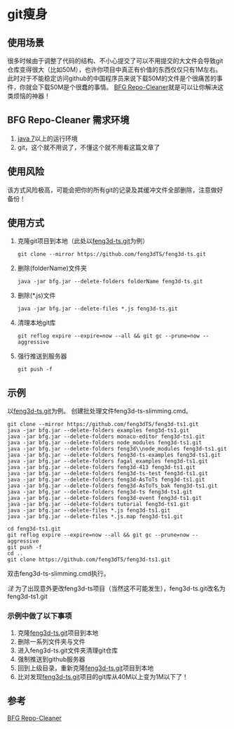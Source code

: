 # git瘦身

## 使用场景
很多时候由于调整了代码的结构、不小心提交了可以不用提交的大文件会导致git仓库变得很大（比如50M），也许你项目中真正有价值的东西仅仅只有1M左右。
此时对于不能稳定访问github的中国程序员来说下载50M的文件是个很痛苦的事件，你就会下载50M是个很蠢的事情。
[BFG Repo-Cleaner](https://rtyley.github.io/bfg-repo-cleaner/)就是可以让你解决这类烦恼的神器！

## BFG Repo-Cleaner 需求环境
1. [java 7](https://www.java.com/en/download/manual.jsp)以上的运行环境
2. git，这个就不用说了，不懂这个就不用看这篇文章了

## 使用风险
该方式风险极高，可能会把你的所有git的记录及其缓冲文件全部删除，注意做好备份！

## 使用方式
1. 克隆git项目到本地（此处以[feng3d-ts.git](https://github.com/feng3dTS/feng3d-ts)为例）

    `git clone --mirror https://github.com/feng3dTS/feng3d-ts.git`

1. 删除(folderName)文件夹

    `java -jar bfg.jar --delete-folders folderName feng3d-ts.git`

1. 删除(*.js)文件

    `java -jar bfg.jar --delete-files *.js feng3d-ts.git`

1. 清理本地git库
    
    `git reflog expire --expire=now --all && git gc --prune=now --aggressive`

1. 强行推送到服务器

    `git push -f`

## 示例 

以[feng3d-ts.git](https://github.com/feng3dTS/feng3d-ts)为例。
创建批处理文件feng3d-ts-slimming.cmd。
```
git clone --mirror https://github.com/feng3dTS/feng3d-ts1.git
java -jar bfg.jar --delete-folders examples feng3d-ts1.git
java -jar bfg.jar --delete-folders monaco-editor feng3d-ts1.git
java -jar bfg.jar --delete-folders node_modules feng3d-ts1.git
java -jar bfg.jar --delete-folders feng3d\\node_modules feng3d-ts1.git
java -jar bfg.jar --delete-folders feng3d-ts-examples feng3d-ts1.git
java -jar bfg.jar --delete-folders fagal_examples feng3d-ts1.git
java -jar bfg.jar --delete-folders feng3d-413 feng3d-ts1.git
java -jar bfg.jar --delete-folders feng3d-ts-test feng3d-ts1.git
java -jar bfg.jar --delete-folders feng3d-AsToTs feng3d-ts1.git
java -jar bfg.jar --delete-folders feng3d-AsToTs_bak feng3d-ts1.git
java -jar bfg.jar --delete-folders feng3d-ts feng3d-ts1.git
java -jar bfg.jar --delete-folders feng3d-event feng3d-ts1.git
java -jar bfg.jar --delete-folders tutorial feng3d-ts1.git
java -jar bfg.jar --delete-files *.js feng3d-ts1.git
java -jar bfg.jar --delete-files *.js.map feng3d-ts1.git

cd feng3d-ts1.git
git reflog expire --expire=now --all && git gc --prune=now --aggressive
git push -f
cd ..
git clone https://github.com/feng3dTS/feng3d-ts1.git
```
双击feng3d-ts-slimming.cmd执行。

*注* 为了出现意外更改feng3d-ts项目（当然这不可能发生），feng3d-ts.git改名为feng3d-ts1.git

### 示例中做了以下事项
1. 克隆[feng3d-ts.git](https://github.com/feng3dTS/feng3d-ts)项目到本地
1. 删除一系列文件夹与文件
1. 进入feng3d-ts.git文件夹清理git仓库
1. 强制推送到github服务器
1. 回到上级目录，重新克隆[feng3d-ts.git](https://github.com/feng3dTS/feng3d-ts)项目到本地
1. 比对发现[feng3d-ts.git](https://github.com/feng3dTS/feng3d-ts)项目的git库从40M以上变为1M以下了！

## 参考

[BFG Repo-Cleaner](https://rtyley.github.io/bfg-repo-cleaner/)